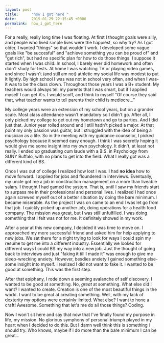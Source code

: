 ```yaml
---
layout: post
title:      "how I got here "
date:       2019-01-29 22:15:45 +0000
permalink:  how_i_got_here
---
```



For a really, really long time I was floating. At first I thought goals were silly, and people who lived simple lives were the happiest, so why try? As I got older, I wanted "things" so that wouldn't work. I developed some vague goals like "be succesful" and "achieve something you can be proud of" and "get rich", but had no specific plan for how to do those things. I suppose it started when I was child. In school, I barely ever did homework and often didn't study for tests. At home I was watching TV or playing video games, and since I wasn't (and still am not) athletic my social life was modest to put it lightly. By high school I was was not in school very often, and when I was- it was to be the class clown. Throughout those years I was a B+ student. My teachers would always tell my parents that I was smart, but if I applied myself I can get A's. I would scoff, and think to myself "Of course they said that, what teacher wants to tell parents their child is mediocre..."

My college years were an extension of my school years, but on a grander scale. Most class attendance wasn't mandatory so I didn't go. After all, I only picked my college to get out my hometown and go to parties. And I did just that. Junior year rolled around and I still hadn't picked a major. At that point my only passion was guitar, but I struggled with the idea of being a musician as a life. So in the meeting with my guidance counselor, I picked psychology because it seemed easy enough. I think I was secretly hoping it would give me some insight into my own psychology. It didn't, at least not really. I ended up graduating cum laude with a B.S. in Psychology from SUNY Buffalo, with no plans to get into the field. What I really got was a different kind of BS. 

Once I was out of college I realized how lost I was. I had **no idea** how to move forward. I applied for jobs and floundered in interviews. Eventually, my uncle got me a job in construction management on a more than liveable salary. I thought I had gamed the system. That is, until I saw my friends start to surpass me in their professional and personal lives. I realized I had once again screwed myself out of a better situation by doing the bare minimum. I became miserable. As the project I was on came to an end I was let go from that job. I quickly picked up another job, doing operations for a health food company. The mission was great, but I was still unfulfilled. I was doing something that I felt was not for me. It definitely showed in my work. 

After a year at this new company, I decided it was time to move on. I approached my more successful friend and asked him for help applying to new jobs. We sat there for a night trying to look for ways I could spin my resume to get me into a different industry. Essentially we looked for different ways I could BS my way into a new job. Just the thought of going back to interviews and just "faking it till I made it" was enough to give me sleep-wrecking anxiety. However, besdies anxiety I gained something else- some insight into myself. I realized I did not want to fake it. I wanted to be good at something. This was the first step. 

After that epiphany, I rode down a seeming avalanche of self discovery. I wanted to be good at something. No, *great* at something. What else did I want? I wanted to create. Creation is one of the most beautiful things in the world. I want to be great at creating something. Well, with my lack of dexterity my options were certainly limited. What else? I want to hone a craft! Awesome. Something that let's me do all those things? Coding.

Now I won't sit here and say that now that I've finally found my purpose in life, my mission. No glorious symphony of personal triumph played in my heart when I decided to do this. But I damn well think this is something I should try. Who knows, maybe if I do more than the bare minimum I can be great...


